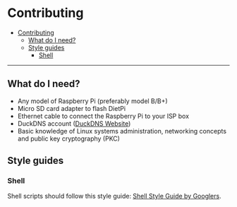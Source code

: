 # Contributing

- [Contributing](#contributing)
  - [What do I need?](#what-do-i-need)
  - [Style guides](#style-guides)
    - [Shell](#shell)

---

## What do I need?

- Any model of Raspberry Pi (preferably model B/B+)
- Micro SD card adapter to flash DietPi
- Ethernet cable to connect the Raspberry Pi to your ISP box
- DuckDNS account ([DuckDNS Website](https://www.duckdns.org/))
- Basic knowledge of Linux systems administration, networking concepts and public key cryptography (PKC)

## Style guides

### Shell

Shell scripts should follow this style guide: [Shell Style Guide by Googlers](https://google.github.io/styleguide/shellguide.html).
